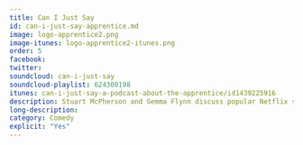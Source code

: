 ```yaml
---
title: Can I Just Say
id: can-i-just-say-apprentice.md
image: logo-apprentice2.png
image-itunes: logo-apprentice2-itunes.png
order: 5
facebook: 
twitter: 
soundcloud: can-i-just-say
soundcloud-playlist: 624300198
itunes: can-i-just-say-a-podcast-about-the-apprentice/id1439225916
description: Stuart McPherson and Gemma Flynn discuss popular Netflix series You, and popular BBC1 television programme The Apprentice.
long-description: 
category: Comedy
explicit: "Yes"
---
```

